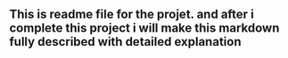 ## This is readme file for the projet. and after i complete this project i will make this markdown fully described with detailed explanation